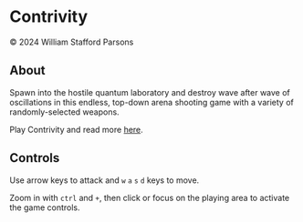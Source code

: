 # Contrivity
© 2024 William Stafford Parsons

## About
Spawn into the hostile quantum laboratory and destroy wave after wave of oscillations in this endless, top-down arena shooting game with a variety of randomly-selected weapons.

Play Contrivity and read more [here](https://williamstaffordparsons.github.io/contrivity/).

## Controls
Use arrow keys to attack and `w` `a` `s` `d` keys to move.

Zoom in with `ctrl` and `+`, then click or focus on the playing area to activate the game controls.

